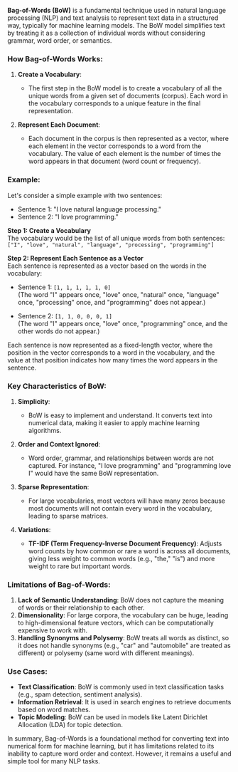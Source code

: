 **Bag-of-Words (BoW)** is a fundamental technique used in natural language processing (NLP) and text analysis to represent text data in a structured way, typically for machine learning models. The BoW model simplifies text by treating it as a collection of individual words without considering grammar, word order, or semantics.

### How Bag-of-Words Works:

1. **Create a Vocabulary**:
   - The first step in the BoW model is to create a vocabulary of all the unique words from a given set of documents (corpus). Each word in the vocabulary corresponds to a unique feature in the final representation.
   
2. **Represent Each Document**:
   - Each document in the corpus is then represented as a vector, where each element in the vector corresponds to a word from the vocabulary. The value of each element is the number of times the word appears in that document (word count or frequency).

### Example:
Let's consider a simple example with two sentences:
- Sentence 1: "I love natural language processing."
- Sentence 2: "I love programming."

**Step 1: Create a Vocabulary**  
The vocabulary would be the list of all unique words from both sentences:  
`["I", "love", "natural", "language", "processing", "programming"]`

**Step 2: Represent Each Sentence as a Vector**  
Each sentence is represented as a vector based on the words in the vocabulary:

- Sentence 1: `[1, 1, 1, 1, 1, 0]`  
  (The word "I" appears once, "love" once, "natural" once, "language" once, "processing" once, and "programming" does not appear.)
  
- Sentence 2: `[1, 1, 0, 0, 0, 1]`  
  (The word "I" appears once, "love" once, "programming" once, and the other words do not appear.)

Each sentence is now represented as a fixed-length vector, where the position in the vector corresponds to a word in the vocabulary, and the value at that position indicates how many times the word appears in the sentence.

### Key Characteristics of BoW:
1. **Simplicity**: 
   - BoW is easy to implement and understand. It converts text into numerical data, making it easier to apply machine learning algorithms.

2. **Order and Context Ignored**:
   - Word order, grammar, and relationships between words are not captured. For instance, "I love programming" and "programming love I" would have the same BoW representation.

3. **Sparse Representation**:
   - For large vocabularies, most vectors will have many zeros because most documents will not contain every word in the vocabulary, leading to sparse matrices.

4. **Variations**:
   - **TF-IDF (Term Frequency-Inverse Document Frequency)**: Adjusts word counts by how common or rare a word is across all documents, giving less weight to common words (e.g., "the," "is") and more weight to rare but important words.

### Limitations of Bag-of-Words:
1. **Lack of Semantic Understanding**: BoW does not capture the meaning of words or their relationship to each other.
2. **Dimensionality**: For large corpora, the vocabulary can be huge, leading to high-dimensional feature vectors, which can be computationally expensive to work with.
3. **Handling Synonyms and Polysemy**: BoW treats all words as distinct, so it does not handle synonyms (e.g., "car" and "automobile" are treated as different) or polysemy (same word with different meanings).

### Use Cases:
- **Text Classification**: BoW is commonly used in text classification tasks (e.g., spam detection, sentiment analysis).
- **Information Retrieval**: It is used in search engines to retrieve documents based on word matches.
- **Topic Modeling**: BoW can be used in models like Latent Dirichlet Allocation (LDA) for topic detection.

In summary, Bag-of-Words is a foundational method for converting text into numerical form for machine learning, but it has limitations related to its inability to capture word order and context. However, it remains a useful and simple tool for many NLP tasks.